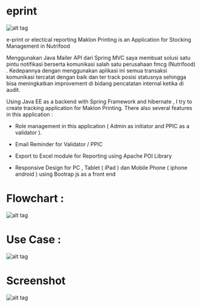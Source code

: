 # eprint

![alt tag](https://spring.io/img/spring-by-pivotal.png)

e-print or electical reporting  Maklon Printing is an Application for Stocking Management in Nutrifood 

Menggunakan Java Mailer API dari Spring MVC saya membuat solusi satu pintu notifikasi berserta komunikasi 
salah satu perusahaan fmcg (Nutrifood) . Kedepannya dengan menggunakan aplikasi ini semua transaksi komunikasi tercatat 
dengan baik dan ter track posisi statusnya sehingga bisa meningkatkan improvement di bidang pencatatan internal ketika di audit.

Using Java EE as a backend with Spring Framework and hibernate , I try to create tracking application for Maklon Printing.
There also several features in this application : 

- Role management in this application ( Admin as initiator and PPIC as a validator ).

- Email Reminder for  Validator / PPIC 

- Export to Excel module for Reporting using Apache POI Library

- Responsive Design for PC , Tablet ( iPad ) dan Mobile Phone ( iphone android ) using Bootrap js as a front end 

# Flowchart : 
![alt tag](http://i.imgur.com/Ic8q98F.png)

# Use Case :
![alt tag](http://i.imgur.com/MFnbDJP.png)


# Screenshot
![alt tag](http://67.media.tumblr.com/6595c89fb4c992f68cf70136fd06d77c/tumblr_o9p54ugT8G1qgyqeco1_500.jpg)

